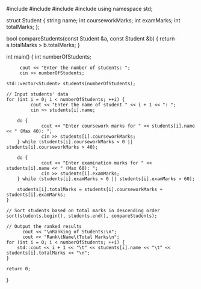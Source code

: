 #include <iostream>
#include <string>
#include <vector>
#include <algorithm>
using namespace std;


struct Student {
    string name;
    int courseworkMarks;
    int examMarks;
    int totalMarks;
};

bool compareStudents(const Student &a, const Student &b) {
    return a.totalMarks > b.totalMarks;
}

int main() {
    int numberOfStudents;

         cout << "Enter the number of students: ";
         cin >> numberOfStudents;

    std::vector<Student> students(numberOfStudents);

    // Input students' data
    for (int i = 0; i < numberOfStudents; ++i) {
             cout << "Enter the name of student " << i + 1 << ": ";
             cin >> students[i].name;

        do {
                 cout << "Enter coursework marks for " << students[i].name << " (Max 40): ";
                 cin >> students[i].courseworkMarks;
        } while (students[i].courseworkMarks < 0 || students[i].courseworkMarks > 40);

        do {
                 cout << "Enter examination marks for " << students[i].name << " (Max 60): ";
                 cin >> students[i].examMarks;
        } while (students[i].examMarks < 0 || students[i].examMarks > 60);

        students[i].totalMarks = students[i].courseworkMarks + students[i].examMarks;
    }

    // Sort students based on total marks in descending order
    sort(students.begin(), students.end(), compareStudents);

    // Output the ranked results
          cout << "\nRanking of Students:\n";
          cout << "Rank\tName\tTotal Marks\n";
    for (int i = 0; i < numberOfStudents; ++i) {
        std::cout << i + 1 << "\t" << students[i].name << "\t" << students[i].totalMarks << "\n";
    }

    return 0;
}
